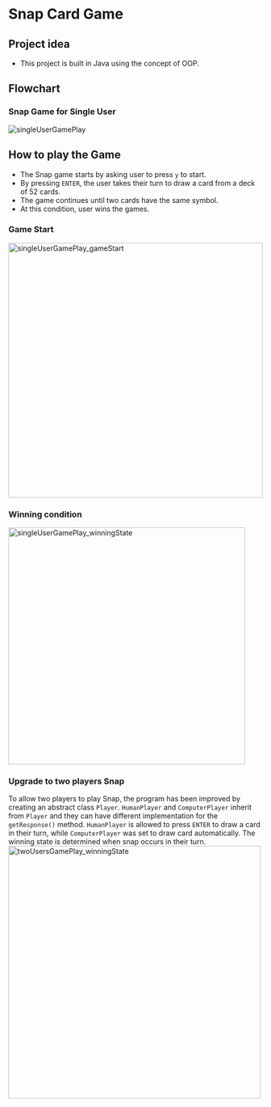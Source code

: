# Snap Card Game
## Project idea
 - This project is built in Java using the concept of OOP.

## Flowchart
### Snap Game for Single User
![singleUserGamePlay](https://user-images.githubusercontent.com/87203804/185802431-7be9630c-de32-433c-b541-514c2f6e4f56.png)


## How to play the Game
- The Snap game starts by asking user to press `y` to start.
- By pressing `ENTER`, the user takes their turn to draw a card from a deck of 52 cards.
- The game continues until two cards have the same symbol.
- At this condition, user wins the games.

### Game Start
<img width="504" alt="singleUserGamePlay_gameStart" src="https://user-images.githubusercontent.com/87203804/185802428-2b6bfbd6-b691-4dac-8dd7-dc091c130c1c.png">

### Winning condition
<img width="469" alt="singleUserGamePlay_winningState" src="https://user-images.githubusercontent.com/87203804/185802439-3924ea65-e49a-419d-a3c6-3d171ca2c705.png">


### Upgrade to two players Snap
To allow two players to play Snap, the program has been improved by creating an abstract class `Player`. `HumanPlayer` and `ComputerPlayer` inherit from `Player` and they can have different implementation for the `getResponse()` method. `HumanPlayer` is allowed to press `ENTER` to draw a card in their turn, while `ComputerPlayer` was set to draw card automatically. The winning state is determined when snap occurs in their turn.
<img width="500" alt="twoUsersGamePlay_winningState" src="https://user-images.githubusercontent.com/87203804/185806813-86eaea39-24aa-43af-b816-90c22c83911c.png">
